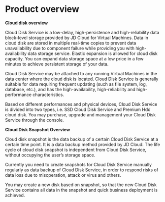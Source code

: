 # **Product overview**

**Cloud disk overview**


Cloud Disk Service is a low-delay, high-persistence and high-reliability data block-level storage provided by JD Cloud for Virtual Machines. Data in cloud disk are stored in multiple real-time copies to prevent data unavailability due to component failure while providing you with high-availability data storage service. Elastic expansion is allowed for cloud disk capacity. You can expand data storage space at a low price in a few minutes to achieve persistent storage of your data.

Cloud Disk Service may be attached to any running Virtual Machines in the data center where the cloud disk is located. Cloud Disk Service is generally suitable for data requiring frequent updating (such as file system, log, database, etc.), and has the high-availability, high-reliability and high-performance characteristics.

Based on different performances and physical devices, Cloud Disk Service is divided into two types, i.e. SSD Cloud Disk Service and Premium Hdd cloud disk. You may purchase, upgrade and management your Cloud Disk Service through the console.


**Cloud Disk Snapshot Overview**


Cloud disk snapshot is the data backup of a certain Cloud Disk Service at a certain time point. It is a data backup method provided by JD Cloud. The life cycle of cloud disk snapshot is independent from Cloud Disk Service, without occupying the user’s storage space.

Currently you need to create snapshots for Cloud Disk Service manually regularly as data backup of Cloud Disk Service, in order to respond risks of data loss due to misoperation, attack or virus and others.

You may create a new disk based on snapshot, so that the new Cloud Disk Service contains all data in the snapshot and quick business deployment is achieved.